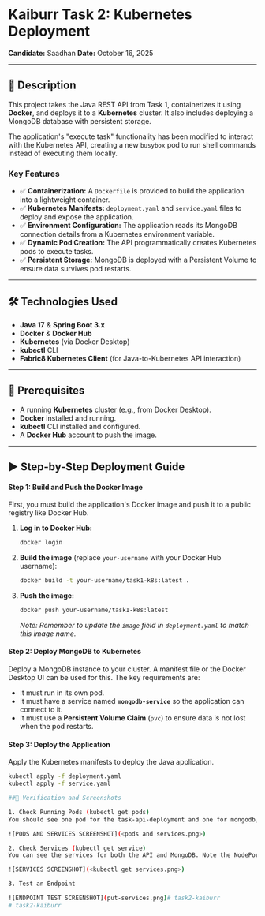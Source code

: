 # Kaiburr Task 2: Kubernetes Deployment

**Candidate:** Saadhan
**Date:** October 16, 2025

---

## 📖 Description

This project takes the Java REST API from Task 1, containerizes it using **Docker**, and deploys it to a **Kubernetes** cluster. It also includes deploying a MongoDB database with persistent storage.

The application's "execute task" functionality has been modified to interact with the Kubernetes API, creating a new `busybox` pod to run shell commands instead of executing them locally.

### Key Features
- ✅ **Containerization:** A `Dockerfile` is provided to build the application into a lightweight container.
- ✅ **Kubernetes Manifests:** `deployment.yaml` and `service.yaml` files to deploy and expose the application.
- ✅ **Environment Configuration:** The application reads its MongoDB connection details from a Kubernetes environment variable.
- ✅ **Dynamic Pod Creation:** The API programmatically creates Kubernetes pods to execute tasks.
- ✅ **Persistent Storage:** MongoDB is deployed with a Persistent Volume to ensure data survives pod restarts.

---

## 🛠️ Technologies Used

- **Java 17** & **Spring Boot 3.x**
- **Docker** & **Docker Hub**
- **Kubernetes** (via Docker Desktop)
- **kubectl** CLI
- **Fabric8 Kubernetes Client** (for Java-to-Kubernetes API interaction)

---

## 🚀 Prerequisites

- A running **Kubernetes** cluster (e.g., from Docker Desktop).
- **Docker** installed and running.
- **kubectl** CLI installed and configured.
- A **Docker Hub** account to push the image.

---

## ▶️ Step-by-Step Deployment Guide

#### Step 1: Build and Push the Docker Image
First, you must build the application's Docker image and push it to a public registry like Docker Hub.

1.  **Log in to Docker Hub:**
    ```bash
    docker login
    ```
2.  **Build the image** (replace `your-username` with your Docker Hub username):
    ```bash
    docker build -t your-username/task1-k8s:latest .
    ```
3.  **Push the image:**
    ```bash
    docker push your-username/task1-k8s:latest
    ```
    *Note: Remember to update the `image` field in `deployment.yaml` to match this image name.*

#### Step 2: Deploy MongoDB to Kubernetes
Deploy a MongoDB instance to your cluster. A manifest file or the Docker Desktop UI can be used for this. The key requirements are:
- It must run in its own pod.
- It must have a service named **`mongodb-service`** so the application can connect to it.
- It must use a **Persistent Volume Claim** (`pvc`) to ensure data is not lost when the pod restarts.

#### Step 3: Deploy the Application
Apply the Kubernetes manifests to deploy the Java application.

```bash
kubectl apply -f deployment.yaml
kubectl apply -f service.yaml

##📸 Verification and Screenshots

1. Check Running Pods (kubectl get pods)
You should see one pod for the task-api-deployment and one for mongodb, both with a status of Running.

![PODS AND SERVICES SCREENSHOT](<pods and services.png>)

2. Check Services (kubectl get service)
You can see the services for both the API and MongoDB. Note the NodePort assigned to task-api-service.

![SERVICES SCREENSHOT](<kubectl get services.png>)

3. Test an Endpoint

![ENDPOINT TEST SCREENSHOT](put-services.png)# task2-kaiburr
# task2-kaiburr
